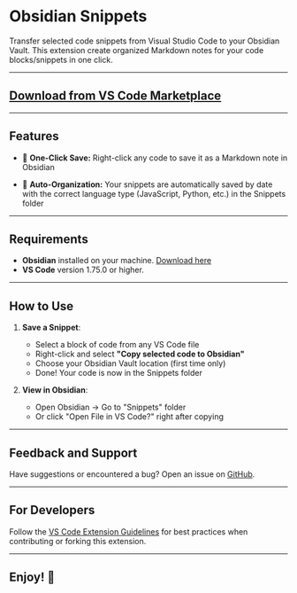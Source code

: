 # **Obsidian Snippets**

Transfer selected code snippets from Visual Studio Code to your Obsidian Vault. This extension create organized Markdown notes for your code blocks/snippets in one click.

---

## **[Download from VS Code Marketplace](https://marketplace.visualstudio.com/items?itemName=EliteWise.obsidian-snippets)**

---

## **Features**

- 💾 **One-Click Save:** Right-click any code to save it as a Markdown note in Obsidian

- 📂 **Auto-Organization:** Your snippets are automatically saved by date with the correct language type (JavaScript, Python, etc.) in the Snippets folder

<!-- ![Obsidian Snippets Workflow](images/obsidian-snippets-demo.png) -->

---

## **Requirements**

- **Obsidian** installed on your machine. [Download here](https://obsidian.md/download)
- **VS Code** version 1.75.0 or higher.

---

## **How to Use**

1. **Save a Snippet**:
   - Select a block of code from any VS Code file
   - Right-click and select **"Copy selected code to Obsidian"**
   - Choose your Obsidian Vault location (first time only)
   - Done! Your code is now in the Snippets folder

2. **View in Obsidian**:
   - Open Obsidian → Go to "Snippets" folder
   - Or click "Open File in VS Code?" right after copying

---

## **Feedback and Support**

Have suggestions or encountered a bug? Open an issue on [GitHub](https://github.com/EliteWise/obsidian-snippets).

---

## **For Developers**

Follow the [VS Code Extension Guidelines](https://code.visualstudio.com/api/references/extension-guidelines) for best practices when contributing or forking this extension.

---

## **Enjoy!** 🎯
